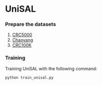 # UniSAL

### Prepare the datasets

1. [CRC5000]([https://www.google.com](https://zenodo.org/record/53169$\#$.W6HwwP4zbOQ))
2. [Chaoyang](https://github.com/bupt-ai-cz/HSA-NRL)
3. [CRC100K](https://zenodo.org/records/1214456)

### Training

Training UniSAL with the following command:

```
python train_unisal.py
```
